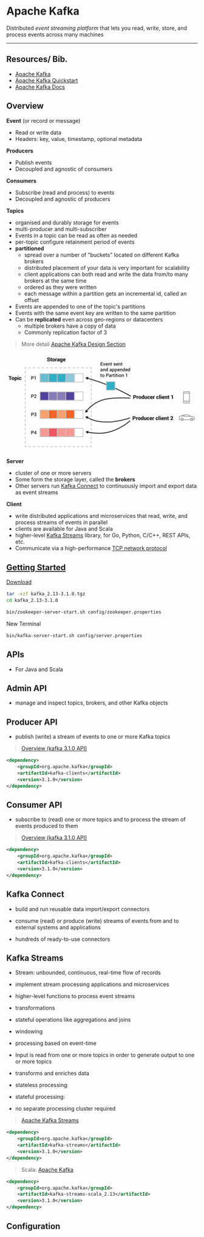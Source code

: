 # Apache Kafka

Distributed *event streaming platform* that lets you read, write, store, and process events across many machines

---

## Resources/ Bib.

- [Apache Kafka](https://kafka.apache.org/documentation/#gettingStarted)
- [Apache Kafka Quickstart](https://kafka.apache.org/quickstart)
- [Apache Kafka Docs](https://kafka.apache.org/documentation/)

## Overview

**Event** (or record or message)
- Read or write data
- Headers: key, value, timestamp, optional metadata

**Producers**

- Publish events
- Decoupled and agnostic of consumers

**Consumers**

- Subscribe (read and process) to events
- Decoupled and agnostic of producers

**Topics**

- organised and durably storage for events
- multi-producer and multi-subscriber
- Events in a topic can be read as often as needed
- per-topic configure retainment period of events
- **partitioned**
    - spread over a number of &quot;buckets&quot; located on different Kafka brokers
    - distributed placement of your data is very important for scalability
    - client applications can both read and write the data from/to many brokers at the same time
    - ordered as they were written
    - each message within a partition gets an incremental id, called an offset
- Events are appended to one of the topic&#39;s partitions
- Events with the same event key are written to the same partition
- Can be **replicated** even across geo-regions or datacenters
    - multiple brokers have a copy of data
    - Commonly replication factor of 3


> More detail [Apache Kafka Design Section](https://kafka.apache.org/documentation/#design)


![](../../assets/streams-and-tables-p1_p4.png)

**Server**

- cluster of one or more servers
- Some form the storage layer, called the **brokers**
- Other servers run [Kafka Connect](https://kafka.apache.org/documentation/#connect) to continuously import and export data as event streams

**Client**

- write distributed applications and microservices that read, write, and process streams of events in parallel
- clients are available for Java and Scala
- higher-level [Kafka Streams](https://kafka.apache.org/documentation/streams/) library, for Go, Python, C/C++, REST APIs, etc.
- Communicate via a high-performance [TCP network protocol](https://kafka.apache.org/protocol.html)


## [Getting Started](https://kafka.apache.org/documentation/#quickstart)

[Download](https://www.apache.org/dyn/closer.cgi?path=/kafka/3.1.0/kafka_2.13-3.1.0.tgz)

```bash
tar -xzf kafka_2.13-3.1.0.tgz
cd kafka_2.13-3.1.0
```

```bash
bin/zookeeper-server-start.sh config/zookeeper.properties
```

New Terminal

```bash
bin/kafka-server-start.sh config/server.properties
```

## APIs

- For Java and Scala

## Admin API

- manage and inspect topics, brokers, and other Kafka objects

## Producer API

- publish (write) a stream of events to one or more Kafka topics

> [Overview (kafka 3.1.0 API)](https://kafka.apache.org/31/javadoc/index.html?org/apache/kafka/clients/producer/KafkaProducer.html)

```xml
<dependency>
    <groupId>org.apache.kafka</groupId>
    <artifactId>kafka-clients</artifactId>
    <version>3.1.0</version>
</dependency>
```

## Consumer API

- subscribe to (read) one or more topics and to process the stream of events produced to them

> [Overview (kafka 3.1.0 API)](https://kafka.apache.org/31/javadoc/index.html?org/apache/kafka/clients/consumer/KafkaConsumer.html)

```xml
<dependency>
    <groupId>org.apache.kafka</groupId>
    <artifactId>kafka-clients</artifactId>
    <version>3.1.0</version>
</dependency>
```

## Kafka Connect

- build and run reusable data import/export connectors

- consume (read) or produce (write) streams of events from and to external systems and applications

- hundreds of ready-to-use connectors


## Kafka Streams

- Stream: unbounded, continuous, real-time flow of records
- implement stream processing applications and microservices
- higher-level functions to process event streams
- transformations
- stateful operations like aggregations and joins
- windowing
- processing based on event-time
- Input is read from one or more topics in order to generate output to one or more topics
- transforms and enriches data
- stateless processing:

- stateful processing:
- no separate processing cluster required

> [Apache Kafka Streams](https://kafka.apache.org/31/documentation/streams)

```xml
<dependency>
    <groupId>org.apache.kafka</groupId>
    <artifactId>kafka-streams</artifactId>
    <version>3.1.0</version>
</dependency>
```

>  Scala: [Apache Kafka](https://kafka.apache.org/31/documentation/streams/developer-guide/dsl-api.html#scala-dsl)

```xml
<dependency>
    <groupId>org.apache.kafka</groupId>
    <artifactId>kafka-streams-scala_2.13</artifactId>
    <version>3.1.0</version>
</dependency>
```

## Configuration